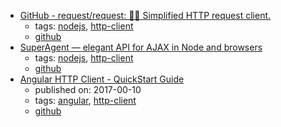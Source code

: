 * [GitHub - request/request: 🏊🏾 Simplified HTTP request client.](https://github.com/request/request)
    * tags: [nodejs](../tags/nodejs.md), [http-client](../tags/http-client.md)
    * [github](https://github.com/request/request)
* [SuperAgent — elegant API for AJAX in Node and browsers](http://visionmedia.github.io/superagent/)
    * tags: [nodejs](../tags/nodejs.md), [http-client](../tags/http-client.md)
    * [github](https://github.com/visionmedia/superagent)
* [Angular HTTP Client - QuickStart Guide](http://blog.angular-university.io/angular-http/)
    * published on: 2017-00-10
    * tags: [angular](../tags/angular.md), [http-client](../tags/http-client.md)
    * [github](https://github.com/angular-university/angular-http-guide)
